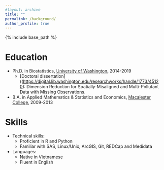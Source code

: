 ```yaml
---
#layout: archive
title: ""
permalink: /background/
author_profile: true
---
```


{% include base_path %}

Education
======
* Ph.D. in Biostatistics, [University of Washington](https://www.biostat.washington.edu/), 2014-2019
  * [Doctoral dissertation]((https://digital.lib.washington.edu/researchworks/handle/1773/45120): Dimension Reduction for Spatially-Misaligned and Multi-Pollutant Data with Missing Observations.
* B.A. in Applied Mathematics & Statistics and Economics, [Macalester College](https://www.macalester.edu/), 2009-2013

Skills
======
* Technical skills:
  * Proficient in R and Python
  * Familiar with SAS, Linux/Unix, ArcGIS, Git, REDCap and Medidata  
* Languages:
  * Native in Vietnamese
  * Fluent in English


